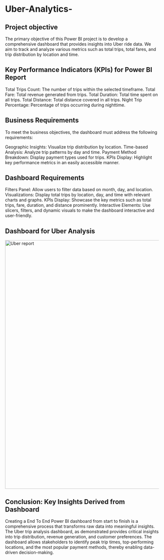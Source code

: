 # Uber-Analytics-

## Project objective
The primary objective of this Power BI project is to develop a comprehensive dashboard that provides insights into Uber ride data. We aim to track and analyze various metrics such as total trips, total fares, and trip distribution by location and time.

## Key Performance Indicators (KPIs) for Power BI Report

Total Trips Count: The number of trips within the selected timeframe.
Total Fare: Total revenue generated from trips.
Total Duration: Total time spent on all trips.
Total Distance: Total distance covered in all trips.
Night Trip Percentage: Percentage of trips occurring during nighttime.

## Business Requirements
To meet the business objectives, the dashboard must address the following requirements:

Geographic Insights: Visualize trip distribution by location.
Time-based Analysis: Analyze trip patterns by day and time.
Payment Method Breakdown: Display payment types used for trips.
KPIs Display: Highlight key performance metrics in an easily accessible manner.

## Dashboard Requirements

Filters Panel: Allow users to filter data based on month, day, and location.
Visualizations: Display total trips by location, day, and time with relevant charts and graphs.
KPIs Display: Showcase the key metrics such as total trips, fare, duration, and distance prominently.
Interactive Elements: Use slicers, filters, and dynamic visuals to make the dashboard interactive and user-friendly.

## Dashboard for Uber Analysis

<img width="1780" height="812" alt="Uber report" src="https://github.com/user-attachments/assets/63b1fc72-10ee-44ee-a316-51aa87800482" />


## Conclusion: Key Insights Derived from Dashboard

Creating a End To End Power BI dashboard from start to finish is a comprehensive process that transforms raw data into meaningful insights. The Uber trip analysis dashboard, as demonstrated provides critical insights into trip distribution, revenue generation, and customer preferences. The dashboard allows stakeholders to identify peak trip times, top-performing locations, and the most popular payment methods, thereby enabling data-driven decision-making.



